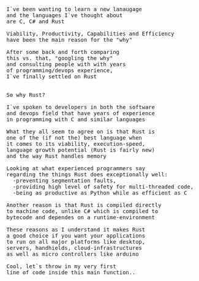 <pre>
I`ve been wanting to learn a new lanaugage
and the languages I`ve thought about
are C, C# and Rust

Viability, Productivity, Capabilities and Efficiency
have been the main reason for the "why"

After some back and forth comparing
this vs. that, "googling the why"
and consulting people with with years
of programming/devops experience,
I`ve finally settled on Rust


So why Rust?

I`ve spoken to developers in both the software
and devops field that have years of experience
in programming with C and similar languages

What they all seem to agree on is that Rust is
one of the (if not the) best language when
it comes to its viability, execution-speed,
language growth potential (Rust is fairly new)
and the way Rust handles memory

Looking at what experienced programmers say
regarding the things Rust does exceptionally well:
  -preventing segmentation faults,
  -providing high level of safety for multi-threaded code,
  -being as productive as Python while as efficient as C

Another reason is that Rust is compiled directly
to machine code, unlike C# which is compiled to
bytecode and dependes on a runtime-environment

These reasons as I understand it makes Rust
a good choice if you want your applications
to run on all major platforms like desktop,
servers, handhields, cloud-infrastructures
as well as micro controllers like arduino

Cool, let`s throw in my very first
line of code inside this main function..
</pre>
